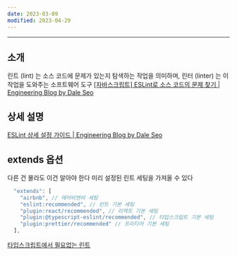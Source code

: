 ```yaml
---
date: 2023-03-09
modified: 2023-04-29
---
```


---

## 소개

린트 (lint) 는 소스 코드에 문제가 있는지 탐색하는 작업을 의미하며, 린터 (linter) 는 이 작업을 도와주는 소프트웨어 도구
[[자바스크립트] ESLint로 소스 코드의 문제 찾기 | Engineering Blog by Dale Seo](https://www.daleseo.com/js-eslint/)

## 상세 설명

[ESLint 상세 설정 가이드 | Engineering Blog by Dale Seo](https://www.daleseo.com/eslint-config/)

## extends 옵션

다른 건 몰라도 이건 알아야 한다
미리 설정된 린트 세팅을 가져올 수 있다

```ts
  "extends": [
    "airbnb", // 에어비엔비 세팅
    "eslint:recommended", // 린트 기본 세팅
    "plugin:react/recommended", // 리엑트 기본 세팅
    "plugin:@typescript-eslint/recommended", // 타입스크립트 기본 세팅
    "plugin:prettier/recommended" // 프리티어 기본 세팅
  ],
```

[타입스크립트에서 필요없는 린트](타입스크립트에서%20필요없는%20린트.md)
